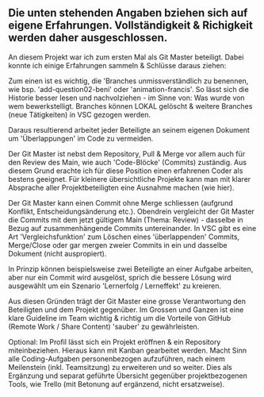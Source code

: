 Die unten stehenden Angaben bziehen sich auf eigene Erfahrungen. Vollständigkeit & Richigkeit werden daher ausgeschlossen.
-----------------------------------------------------------------------------------------------------------------------------

An diesem Projekt war ich zum ersten Mal als Git Master beteiligt. Dabei konnte ich einige Erfahrungen sammeln & Schlüsse daraus ziehen:

Zum einen ist es wichtig, die 'Branches unmissverständlich zu benennen, wie bsp. 'add-question02-beni' oder 'animation-francis'. So lässt sich die Historie besser lesen und nachvolziehen - im Sinne von: Was wurde von wem bewerkstelligt. Branches können LOKAL gelöscht & weitere Branches (neue Tätigkeiten) in VSC gezogen werden.

Daraus resultierend arbeitet jeder Beteiligte an seinem eigenen Dokument um 'Überlappungen' im Code zu vermeiden.

Der Git Master ist nebst dem Repository, Pull & Merge vor allem auch für den Review des Main, wie auch 'Code-Blöcke' (Commits) zuständig. Aus diesem Grund erachte ich für diese Position einen erfahrenen Coder als bestens geeignet. Für kleinere übersichtliche Projekte kann man mit klarer Absprache aller Projektbeteiligten eine Ausnahme machen (wie hier).

Der Git Master kann einen Commit ohne Merge schliessen (aufgrund Konflikt, Entscheidungsänderung etc.). Obendrein vergleicht der Git Master die Commits mit dem jetzt gültigem Main (Thema: Review) - dasselbe in Bezug auf zusammenhängende Commits untereinander. In VSC gibt es eine Art 'Vergleichsfunktion' zum Löschen eines 'überlappenden' Commits, Merge/Close oder gar mergen zweier Commits in ein und dasselbe Dokument (nicht auspropiert). 

In Prinzip können beispielsweise zwei Beteiligte an einer Aufgabe arbeiten, aber nur ein Commit wird ausgelöst, sprich die bessere Lösung wird ausgewählt um ein Szenario 'Lernerfolg / Lerneffekt' zu kreieren.

Aus diesen Gründen trägt der Git Master eine grosse Verantwortung den Beteiligten und dem Projekt gegenüber. Im Grossen und Ganzen ist eine klare Guideline im Team wichtig & richtig um die Vorteile von GitHub (Remote Work / Share Content) 'sauber' zu gewährleisten.

Optional:
Im Profil lässt sich ein Projekt eröffnen & ein Repository miteinbeziehen. Hieraus kann mit Kanban gearbeitet werden. Macht Sinn alle Coding-Aufgaben personenbezogen aufzuführen, nach einem Meilenstein (inkl. Teamsitzung) zu erweiteren und so weiter. Dies als Ergänzung und separat geführte Übersicht gegenüber projektbezogenen Tools, wie Trello (mit Betonung auf ergänzend, nicht ersatzweise).
